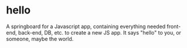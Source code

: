 # hello
A springboard for a Javascript app, containing everything needed front-end, back-end, DB, etc. to create a new JS app.  It says "hello" to you, or someone, maybe the world.
